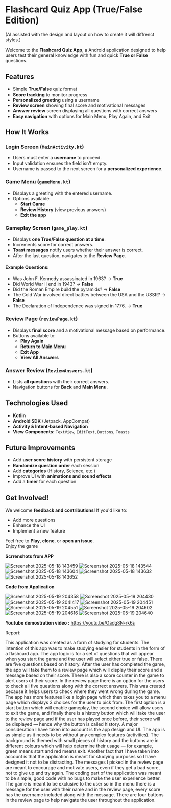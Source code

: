
# Flashcard Quiz App (True/False Edition)

 (AI assisted with the design and layout on how to create it will diffrenct styles.)
 

Welcome to the **Flashcard Quiz App**, a  Android application designed to help users test their general knowledge with fun and quick **True or False** questions.

## Features

- Simple **True/False** quiz format
- **Score tracking** to monitor progress
- **Personalized greeting** using a username
- **Review screen** showing final score and motivational messages
- **Answer review** screen displaying all questions with correct answers
- **Easy navigation** with options for Main Menu, Play Again, and Exit

## How It Works

### **Login Screen (`MainActivity.kt`)**
- Users must enter a **username** to proceed.
- Input validation ensures the field isn't empty.
- Username is passed to the next screen for a **personalized experience**.

### **Game Menu (`gameMenu.kt`)**
- Displays a greeting with the entered username.
- Options available:
  - **Start Game**
  - **Review History** (view previous answers)
  - **Exit the app**

### **Gameplay Screen (`game_play.kt`)**
- Displays **one True/False question at a time**.
- Increments score for correct answers.
- **Toast messages** notify users whether their answer is correct.
- After the last question, navigates to the **Review Page**.

#### Example Questions:
- Was John F. Kennedy assassinated in 1963? →  **True**
- Did World War II end in 1943? →  **False**
- Did the Roman Empire build the pyramids? →  **False**
- The Cold War involved direct battles between the USA and the USSR? →  **False**
- The Declaration of Independence was signed in 1776. →  **True**

### **Review Page (`reviewPage.kt`)**
- Displays **final score** and a motivational message based on performance.
- Buttons available to:
  - **Play Again**
  - **Return to Main Menu**
  - **Exit App**
  - **View All Answers**

### **Answer Review (`ReviewAnswers.kt`)**
- Lists **all questions** with their correct answers.
- Navigation buttons for **Back** and **Main Menu**.

## Technologies Used
- **Kotlin**
- **Android SDK** (Jetpack, AppCompat)
- **Activity & Intent-based Navigation**
- **View Components:** `TextView`, `EditText`, `Buttons`, `Toasts`

## Future Improvements
- Add **user score history** with persistent storage
- **Randomize question order** each session
- Add **categories** (History, Science, etc.)
- Improve UI with **animations and sound effects**
- Add a **timer** for each question

## Get Involved!
We welcome **feedback and contributions**! If you'd like to:
- Add more questions
- Enhance the UI
- Implement a new feature

Feel free to **Play**, **clone**, or **open an issue**.   
Enjoy the game

**Scrrenshots from APP**

![Screenshot 2025-05-18 143459](https://github.com/user-attachments/assets/e94d1a77-1522-4858-aa82-402a66730120)
![Screenshot 2025-05-18 143544](https://github.com/user-attachments/assets/26968d11-76a8-459a-adac-10b048a3977e)
![Screenshot 2025-05-18 143604](https://github.com/user-attachments/assets/e405ce34-856a-49b6-ab7b-5d5cf67adea6)
![Screenshot 2025-05-18 143632](https://github.com/user-attachments/assets/03821785-90f0-4e17-afaa-848849b5afba)
![Screenshot 2025-05-18 143652](https://github.com/user-attachments/assets/dbd6aee1-51d8-47d0-8a67-6851239c8a78)





**Code from Application**


![Screenshot 2025-05-19 204358](https://github.com/user-attachments/assets/d800d88b-7124-42a2-8849-483b484e50ab)
![Screenshot 2025-05-19 204430](https://github.com/user-attachments/assets/166704c1-33ea-443f-b786-292b1f3a78d0)
![Screenshot 2025-05-19 204!417](https://github.com/user-attachments/assets/b5102f0b-eb4d-448b-bf1c-c12b0e4f4dad)
![Screenshot 2025-05-19 204451](https://github.com/user-attachments/assets/cb22d330-d6bf-46f7-9304-6e0850cb4157)
![Screenshot 2025-05-19 204551](https://github.com/user-attachments/assets/0bcab56c-94d6-403d-b92a-3a980a294fca)
![Screenshot 2025-05-19 204602](https://github.com/user-attachments/assets/ca820546-0db9-4215-9c9f-03be9cc248c0)
![Screenshot 2025-05-19 204616](https://github.com/user-attachments/assets/e1229316-3010-4aac-b2d7-db6cd6eb42f9)
![Screenshot 2025-05-19 204640](https://github.com/user-attachments/assets/7b44f216-ec32-4485-b99e-107565eb3362)



**Youtube demostration video :**
https://youtu.be/Oadg8N-rk6s 

Report:

This application was created as a form of studying for students. The intention of this app was to make studying easier for students in the form of a flashcard app. The app logic is for a set of questions that will appear when you start the game and the user will select either true or false. There are five questions based on history. After the user has completed the game, the app will take them to a review page which will display their score and a message based on their score. There is also a score counter in the game to alert users of their score. In the review page there is an option for the users to check all five questions along with the correct answers. This was created because it helps users to check where they went wrong during the game. The app has more features like a login page which then takes you to a menu page which displays 3 choices for the user to pick from. The first option is a start button which will enable gameplay, the second choice will allow users to exit the game, and finally there is a history button which will take the user to the review page and if the user has played once before, their score will be displayed — hence why the button is called history. A major consideration I have taken into account is the app design and UI. The app is as simple as it needs to be without any complex features (activities). The background is themed with small pieces of history and the buttons are in different colours which will help determine their usage — for example, green means start and red means exit. Another fact that I have taken into account is that the application is meant for studying purposes so I have designed it not to be distracting. The messages I picked in the review page are meant to encourage and motivate users, even if they get a bad score, not to give up and try again. The coding part of the application was meant to be simple, good code with no bugs to make the user experience better. The game is meant to be exclusive to the user so in the menu there is a message for the user with their name and in the review page, every score has the username included along with the message. There are four buttons in the review page to help navigate the user throughout the application.




